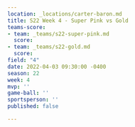 ```yaml
---
location: _locations/carter-baron.md
title: S22 Week 4 - Super Pink vs Gold
teams-score:
- team: _teams/s22-super-pink.md
  score: 
- team: _teams/s22-gold.md
  score: 
field: "4"
date: 2022-04-03 09:30:00 -0400
season: 22
week: 4
mvp: ''
game-ball: ''
sportsperson: ''
published: false

---
```

